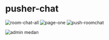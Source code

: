 # pusher-chat
![room-chat-all](https://user-images.githubusercontent.com/53632100/65495036-397c5180-dee0-11e9-97f7-3526262ccdfa.png)
![page-one](https://user-images.githubusercontent.com/53632100/65495588-32a20e80-dee1-11e9-85ca-39c606ef05c0.png)
![push-roomchat](https://user-images.githubusercontent.com/53632100/65496128-1b175580-dee2-11e9-99c8-11ada3b3bf0d.png)



![admin medan](https://user-images.githubusercontent.com/53632100/65494018-3d0ed900-dede-11e9-87c3-ab17cd21ede8.png)
